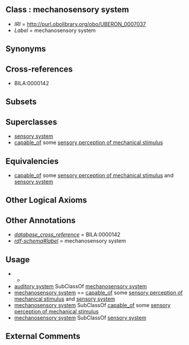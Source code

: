 
## Class : mechanosensory system

 * *IRI* = http://purl.obolibrary.org/obo/UBERON_0007037
 * *Label* = mechanosensory system

## Synonyms


## Cross-references

 * BILA:0000142

## Subsets


## Superclasses

 * [sensory system](../../UBERON/32/UBERON_0001032.md)
 * [capable_of](../../RO/15/RO_0002215.md) some [sensory perception of mechanical stimulus](../../GO/54/GO_0050954.md)

## Equivalencies

 * [capable_of](../../RO/15/RO_0002215.md) some [sensory perception of mechanical stimulus](../../GO/54/GO_0050954.md) and [sensory system](../../UBERON/32/UBERON_0001032.md)

## Other Logical Axioms


## Other Annotations

 * *[database_cross_reference](../../ef/oboInOwl#hasDbXref.md)* = BILA:0000142
 * *[rdf-schema#label](../../el/rdf-schema#label.md)* = mechanosensory system

## Usage

 * -
 * [auditory system](../../UBERON/90/UBERON_0016490.md) SubClassOf [mechanosensory system](../../UBERON/37/UBERON_0007037.md)
 * [mechanosensory system](../../UBERON/37/UBERON_0007037.md) == [capable_of](../../RO/15/RO_0002215.md) some [sensory perception of mechanical stimulus](../../GO/54/GO_0050954.md) and [sensory system](../../UBERON/32/UBERON_0001032.md)
 * [mechanosensory system](../../UBERON/37/UBERON_0007037.md) SubClassOf [capable_of](../../RO/15/RO_0002215.md) some [sensory perception of mechanical stimulus](../../GO/54/GO_0050954.md)
 * [mechanosensory system](../../UBERON/37/UBERON_0007037.md) SubClassOf [sensory system](../../UBERON/32/UBERON_0001032.md)

## External Comments

